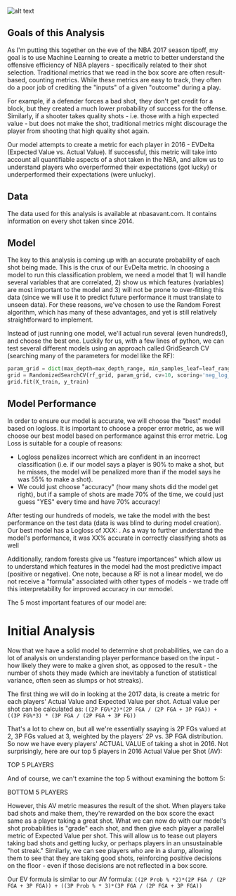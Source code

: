 ![alt text](https://espngrantland.files.wordpress.com/2014/02/microstats.jpg "Logo Title Text 1")


## Goals of this Analysis
As I'm putting this together on the eve of the NBA 2017 season tipoff, my goal is to use Machine Learning to create a metric to better understand the offensive efficiency of NBA players - specifically related to their shot selection. Traditional metrics that we read in the box score are often result-based, counting metrics. While these metrics are easy to track, they often do a poor job of crediting the "inputs" of a given "outcome" during a play. 

For example, if a defender forces a bad shot, they don't get credit for a block, but they created a much lower probability of success for the offense. Similarly, if a shooter takes quality shots - i.e. those with a high expected value - but does not make the shot, traditional metrics might discourage the player from shooting that high quality shot again. 

Our model attempts to create a metric for each player in 2016 - EVDelta (Expected Value vs. Actual Value). If successful, this metric will take into account all quantifiable aspects of a shot taken in the NBA, and allow us to understand players who overperformed their expectations (got lucky) or underperformed their expectations (were unlucky). 

## Data 
The data used for this analysis is available at nbasavant.com. It contains information on every shot taken since 2014. 

## Model
The key to this analysis is coming up with an accurate probability of each shot being made. This is the crux of our EvDelta metric. In choosing a model to run this classification problem, we need a model that 1) will handle several variables that are correlated, 2) show us which features (variables) are most important to the model and 3) will not be prone to over-fitting this data (since we will use it to predict future performance it must translate to unseen data). For these reasons, we've chosen to use the Random Forest algorithm, which has many of these advantages, and yet is still relatively straightforward to implement. 

Instead of just running one model, we'll actual run several (even hundreds!), and choose the best one. Luckily for us, with a few lines of python, we can test several different models using an approach called GridSearch CV (searching many of the parameters for model like the RF):
``` python
param_grid = dict(max_depth=max_depth_range, min_samples_leaf=leaf_range,n_estimators=n_estimators_range)
grid = RandomizedSearchCV(rf_grid, param_grid, cv=10, scoring='neg_log_loss')
grid.fit(X_train, y_train)
```

## Model Performance
In order to ensure our model is accurate, we will choose the "best" model based on logloss. It is important to choose a proper error metric, as we will choose our best model based on performance against this error metric. Log Loss is suitable for a couple of reasons: 
- Logloss penalizes incorrect which are confident in an incorrect classification (i.e. if our model says a player is 90% to make a shot, but he misses, the model will be penalized more than if the model says he was 55% to make a shot). 
- We could just choose "accuracy" (how many shots did the model get right), but if a sample of shots are made 70% of the time, we could just guess "YES" every time and have 70% accuracy! 

After testing our hundreds of models, we take the model with the best performance on the test data (data is was blind to during model creation). Our best model has a Logloss of XXX:             . As a way to further understand the model's performance, it was XX% accurate in correctly classifying shots as well

Additionally, random forests give us "feature importances" which allow us to understand which features in the model had the most predictive impact (positive or negative). One note, because a RF is not a linear model, we do not receive a "formula" associated with other types of models - we trade off this interpretability for improved accuracy in our mmodel. 

The 5 most important features of our model are: 


# Initial Analysis
Now that we have a solid model to determine shot probabilities, we can do a lot of analysis on understanding player performance based on the input - how likely they were to make a given shot, as opposed to the result - the number of shots they made (which are inevitably a function of statistical variance, often seen as slumps or hot streaks).

The first thing we will do in looking at the 2017 data, is create a metric for each players' Actual Value and Expected Value per shot. Actual value per shot can be calculated as: `((2P FG%*2)*(2P FGA / (2P FGA + 3P FGA)) + ((3P FG%*3) * (3P FGA / (2P FGA + 3P FG))`

That's a lot to chew on, but all we're essentially ssaying is 2P FGs valued at 2, 3P FGs valued at 3, weighted by the players' 2P vs. 3P FGA distribution. So now we have every players' ACTUAL VALUE of taking a shot in 2016. Not surprisingly, here are our top 5 players in 2016 Actual Value per Shot (AV): 

TOP 5 PLAYERS 

And of course, we can't examine the top 5 without examining the bottom 5: 

BOTTOM 5 PLAYERS 

However, this AV metric measures the result of the shot. When players take bad shots and make them, they're rewarded on the box score the exact same as a player taking a great shot. What we can now do with our model's shot probabilities is "grade" each shot, and then give each player a parallel metric of Expected Value per shot. This will allow us to tease out players taking bad shots and getting lucky, or perhaps players in an unsustainable "hot streak." Similarly, we can see players who are in a slump, allowing them to see that they are taking good shots, reinforcing positive decisions on the floor - even if those decisions are not reflected in a box score.

Our EV formula is similar to our AV formula: `((2P Prob % *2)*(2P FGA / (2P FGA + 3P FGA)) + ((3P Prob % * 3)*(3P FGA / (2P FGA + 3P FGA))`




